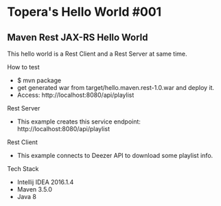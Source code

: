 # Topera's Hello World #001
## Maven Rest JAX-RS Hello World
This hello world is a Rest Client and a Rest Server at same time.

How to test
* $ mvn package
* get generated war from target/hello.maven.rest-1.0.war and deploy it.
* Access: http://localhost:8080/api/playlist

Rest Server
* This example creates this service endpoint: http://localhost:8080/api/playlist

Rest Client
* This example connects to Deezer API to download some playlist info.

Tech Stack
* Intellij IDEA 2016.1.4
* Maven 3.5.0
* Java 8

